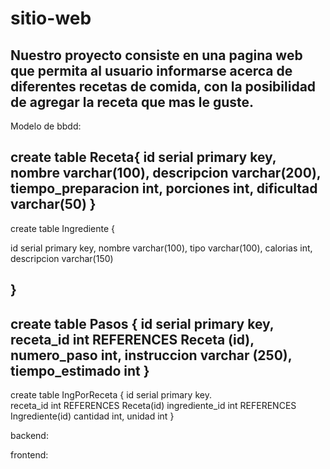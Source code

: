 # sitio-web

Nuestro proyecto consiste en una pagina web que permita al usuario informarse acerca de diferentes recetas
de comida, con la posibilidad de agregar la receta que mas le guste.
---------------
Modelo de bbdd:

create table Receta{
id	serial primary key,
nombre varchar(100),
descripcion	varchar(200),
tiempo_preparacion int,
porciones int,
dificultad varchar(50)
}
---------------
create table Ingrediente {

id	serial primary key,
nombre	varchar(100),
tipo varchar(100),
calorias	int,
descripcion	varchar(150)

}
-------------

create table Pasos {
id	serial primary key,
receta_id	int REFERENCES Receta (id),
numero_paso	int,
instruccion	varchar (250),
tiempo_estimado	int
}
--------------
create table IngPorReceta {
id serial primary key.	
receta_id	int REFERENCES Receta(id)
ingrediente_id	int REFERENCES Ingrediente(id)
cantidad int,
unidad int
}

backend:

frontend:
